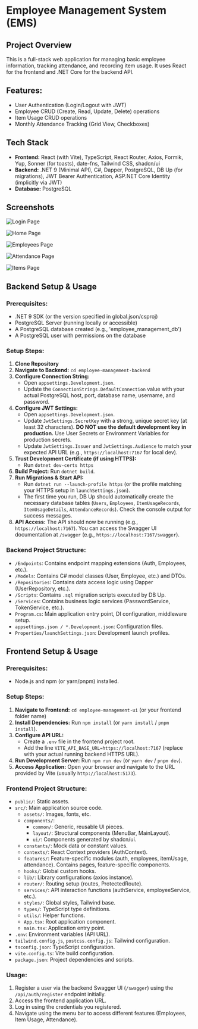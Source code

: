 # Employee Management System (EMS)

## Project Overview

This is a full-stack web application for managing basic employee information, tracking attendance, and recording item usage. It uses React for the frontend and .NET Core for the backend API.

## Features:
- User Authentication (Login/Logout with JWT)
- Employee CRUD (Create, Read, Update, Delete) operations
- Item Usage CRUD operations
- Monthly Attendance Tracking (Grid View, Checkboxes)

## Tech Stack

- **Frontend:** React (with Vite), TypeScript, React Router, Axios, Formik, Yup, Sonner (for toasts), date-fns, Tailwind CSS, shadcn/ui
- **Backend:** .NET 9 (Minimal API), C#, Dapper, PostgreSQL, DB Up (for migrations), JWT Bearer Authentication, ASP.NET Core Identity (implicitly via JWT)
- **Database:** PostgreSQL

## Screenshots

![Login Page](image.png)

![Home Page](image-1.png)

![Employees Page](image-2.png)

![Attendance Page](image-3.png)

![Items Page](image-4.png)

## Backend Setup & Usage

### Prerequisites:
- .NET 9 SDK (or the version specified in global.json/csproj)
- PostgreSQL Server (running locally or accessible)
- A PostgreSQL database created (e.g., 'employee_management_db')
- A PostgreSQL user with permissions on the database

### Setup Steps:
1.  **Clone Repository**
2.  **Navigate to Backend:** `cd employee-management-backend`
3.  **Configure Connection String:**
    -   Open `appsettings.Development.json`.
    -   Update the `ConnectionStrings.DefaultConnection` value with your actual PostgreSQL host, port, database name, username, and password.
4.  **Configure JWT Settings:**
    -   Open `appsettings.Development.json`.
    -   Update `JwtSettings.SecretKey` with a strong, unique secret key (at least 32 characters). **DO NOT use the default development key in production.** Use User Secrets or Environment Variables for production secrets.
    -   Update `JwtSettings.Issuer` and `JwtSettings.Audience` to match your expected API URL (e.g., `https://localhost:7167` for local dev).
5.  **Trust Development Certificate (if using HTTPS):**
    -   Run `dotnet dev-certs https` 
6.  **Build Project:** Run `dotnet build`.
7.  **Run Migrations & Start API:**
    -   Run `dotnet run --launch-profile https` (or the profile matching your HTTPS setup in `launchSettings.json`).
    -   The first time you run, DB Up should automatically create the necessary database tables (`Users`, `Employees`, `ItemUsageRecords`, `ItemUsageDetails`, `AttendanceRecords`). Check the console output for success messages.
8.  **API Access:** The API should now be running (e.g., `https://localhost:7167`). You can access the Swagger UI documentation at `/swagger` (e.g., `https://localhost:7167/swagger`).

### Backend Project Structure:
- `/Endpoints`: Contains endpoint mapping extensions (Auth, Employees, etc.).
- `/Models`: Contains C# model classes (User, Employee, etc.) and DTOs.
- `/Repositories`: Contains data access logic using Dapper (UserRepository, etc.).
- `/Scripts`: Contains `.sql` migration scripts executed by DB Up.
- `/Services`: Contains business logic services (PasswordService, TokenService, etc.).
- `Program.cs`: Main application entry point, DI configuration, middleware setup.
- `appsettings.json / *.Development.json`: Configuration files.
- `Properties/launchSettings.json`: Development launch profiles.

## Frontend Setup & Usage

### Prerequisites:
- Node.js and npm (or yarn/pnpm) installed.

### Setup Steps:
1.  **Navigate to Frontend:** `cd employee-management-ui` (or your frontend folder name)
2.  **Install Dependencies:** Run `npm install` (or `yarn install` / `pnpm install`).
3.  **Configure API URL:**
    -   Create a `.env` file in the frontend project root.
    -   Add the line `VITE_API_BASE_URL=https://localhost:7167` (replace with your actual running backend HTTPS URL).
4.  **Run Development Server:** Run `npm run dev` (or `yarn dev` / `pnpm dev`).
5.  **Access Application:** Open your browser and navigate to the URL provided by Vite (usually `http://localhost:5173`).

### Frontend Project Structure:
- `public/`: Static assets.
- `src/`: Main application source code.
  - `assets/`: Images, fonts, etc.
  - `components/`:
      - `common/`: Generic, reusable UI pieces.
      - `layout/`: Structural components (MenuBar, MainLayout).
      - `ui/`: Components generated by shadcn/ui.
  - `constants/`: Mock data or constant values.
  - `contexts/`: React Context providers (AuthContext).
  - `features/`: Feature-specific modules (auth, employees, itemUsage, attendance). Contains pages, feature-specific components.
  - `hooks/`: Global custom hooks.
  - `lib/`: Library configurations (axios instance).
  - `router/`: Routing setup (routes, ProtectedRoute).
  - `services/`: API interaction functions (authService, employeeService, etc.).
  - `styles/`: Global styles, Tailwind base.
  - `types/`: TypeScript type definitions.
  - `utils/`: Helper functions.
  - `App.tsx`: Root application component.
  - `main.tsx`: Application entry point.
- `.env`: Environment variables (API URL).
- `tailwind.config.js`, `postcss.config.js`: Tailwind configuration.
- `tsconfig.json`: TypeScript configuration.
- `vite.config.ts`: Vite build configuration.
- `package.json`: Project dependencies and scripts.

### Usage:
1.  Register a user via the backend Swagger UI (`/swagger`) using the `/api/auth/register` endpoint initially.
2.  Access the frontend application URL.
3.  Log in using the credentials you registered.
4.  Navigate using the menu bar to access different features (Employees, Item Usage, Attendance).